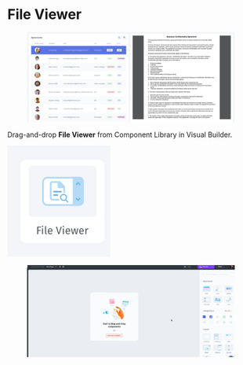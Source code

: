 # File Viewer

<figure><img src="../../../.gitbook/assets/image.png" alt=""><figcaption></figcaption></figure>

Drag-and-drop **File Viewer** from Component Library in Visual Builder.

![](<../../../.gitbook/assets/image (6).png>)

<figure><img src="../../../.gitbook/assets/file_viwer.gif" alt=""><figcaption></figcaption></figure>

